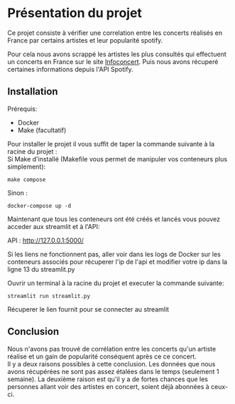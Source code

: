 # Présentation du projet

Ce projet consiste à vérifier une correlation entre les concerts réalisés en France par certains artistes et leur popularité spotify.

Pour cela nous avons scrappé les artistes les plus consultés qui effectuent un concerts en France sur le site [Infoconcert](https://www.infoconcert.com/).
Puis nous avons récuperé certaines informations depuis l'API Spotify.

## Installation

Prérequis:
 - Docker
 - Make (facultatif)

Pour installer le projet il vous suffit de taper la commande suivante à la racine du projet : <br>
Si Make d'installé (Makefile vous permet de manipuler vos conteneurs plus simplement):
````text 
make compose
````
Sinon :
````text 
docker-compose up -d
````

Maintenant que tous les conteneurs ont été créés et lancés vous pouvez acceder aux streamlit et à l'API:

API : http://127.0.0.1:5000/ <br>

Si les liens ne fonctionnent pas, aller voir dans les logs de Docker sur les conteneurs associés pour récuperer l'ip de l'api et modifier votre ip dans la ligne 13 du streamlit.py

Ouvrir un terminal à la racine du projet et executer la commande suivante:
````text 
streamlit run streamlit.py
````
Récuperer le lien fournit pour se connecter au streamlit

## Conclusion

Nous n'avons pas trouvé de corrélation entre les concerts qu'un artiste réalise et un gain de popularité conséquent après ce ce concert.<br>
Il y a deux raisons possibles à cette conclusion.
Les données que nous avons récupérées ne sont pas assez étalées dans le temps (seulement 1 semaine).
La deuxième raison est qu'il y a de fortes chances que les personnes allant voir des artistes en concert, soient déjà abonnées à ceux-ci.
